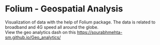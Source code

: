 # Folium - Geospatial Analysis
Visualization of data with the help of Folium package. The data is related to broadband and 4G speed all around the globe.  
View the geo analytics dash on this  https://sourabhmehta-sm.github.io/Geo_analytics/

